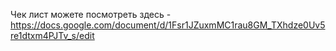 Чек лист можете посмотреть здесь - https://docs.google.com/document/d/1Fsr1JZuxmMC1rau8GM_TXhdze0Uv5re1dtxm4PJTv_s/edit